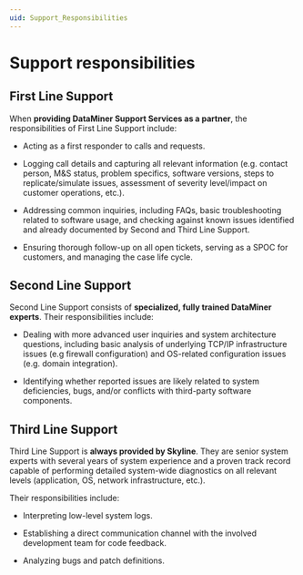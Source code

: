 ```yaml
---
uid: Support_Responsibilities
---
```


# Support responsibilities

## First Line Support

When **providing DataMiner Support Services as a partner**, the responsibilities of First Line Support include:

- Acting as a first responder to calls and requests.

- Logging call details and capturing all relevant information (e.g. contact person, M&S status, problem specifics, software versions, steps to replicate/simulate issues, assessment of severity level/impact on customer operations, etc.).

- Addressing common inquiries, including FAQs, basic troubleshooting related to software usage, and checking against known issues identified and already documented by Second and Third Line Support.

- Ensuring thorough follow-up on all open tickets, serving as a SPOC for customers, and managing the case life cycle.

## Second Line Support

Second Line Support consists of **specialized, fully trained DataMiner experts**. Their responsibilities include:

- Dealing with more advanced user inquiries and system architecture questions, including basic analysis of underlying TCP/IP infrastructure issues (e.g firewall configuration) and OS-related configuration issues (e.g. domain integration).

- Identifying whether reported issues are likely related to system deficiencies, bugs, and/or conflicts with third-party software components.

## Third Line Support

Third Line Support is **always provided by Skyline**. They are senior system experts with several years of system experience and a proven track record capable of performing detailed system-wide diagnostics on all relevant levels (application, OS, network infrastructure, etc.).

Their responsibilities include:

- Interpreting low-level system logs.

- Establishing a direct communication channel with the involved development team for code feedback.

- Analyzing bugs and patch definitions.
